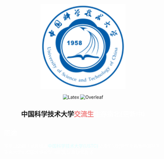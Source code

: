 <div align=center>

<img width="270" height="270" src="https://github.com/kiri236/Guide-for-exchange-student-in-USTC/blob/main/img/logo/%E4%B8%AD%E5%9B%BD%E7%A7%91%E5%AD%A6%E6%8A%80%E6%9C%AF%E5%A4%A7%E5%AD%A6-logo.svg"/>

</div>

<div align=center>

![Latex](https://img.shields.io/badge/XeLaTeX-Tex_Live2022-MediumAquamarine)
![Overleaf](https://img.shields.io/badge/Overleaf-Online_Latex-blue)
</div>

<div align=center>

## 中国科学技术大学<font color=LightCoral>交流生<font color=white>生存指北(更新中)


</div>

<div align=center>
</div>

## 用途
本项目适用于从外校来<font color=LightCyan>中国科学技术大学(USTC)<font color=White>交流学习的同学来熟悉中国科学技术大学的校园环境和学习氛围,以及日常生活
</div>